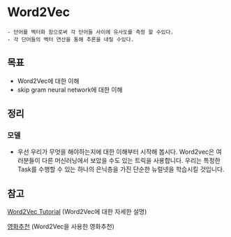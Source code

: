 # Word2Vec

    - 단어를 벡터화 함으로써 각 단어들 사이에 유사도를 측정 할 수있다.
    - 각 단어들의 벡터 연산을 통해 추론을 내릴 수있다.
    
## 목표
- Word2Vec에 대한 이해
- skip gram neural network에 대한 이해

## 정리

### 모델

- 우선 우리가 무엇을 해야하는지에 대한 이해부터 시작해 봅시다. Word2vec은 여러분들이 다른 머신러닝에서 보았을 수도 있는 트릭을 사용합니다. 우리는 특정한 Task를 수행할 수 있는 하나의 은닉층을 가진 단순한 뉴럴넷을 학습시킬 것입니다. 

## 참고

[Word2Vec Tutorial](http://mccormickml.com/2016/04/19/word2vec-tutorial-the-skip-gram-model/) (Word2Vec에 대한 자세한 설명)

[영화추천](http://yujuwon.tistory.com/entry/word2vec%EC%9C%BC%EB%A1%9C-%EC%98%81%ED%99%94-%EC%B6%94%EC%B2%9C-%ED%95%98%EA%B8%B0) (Word2Vec을 사용한 영화추천)
